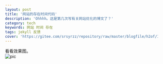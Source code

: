 ```yaml
---
layout: post
title: '网站的存在时间代码'
description: 'Ohhhh。这是第几次写有关网站优化的博文了？'
category: tech
keywords: 网站 时间 存在
tags: jekyll 反馈
cover: 'https://gitee.com/srsyrzz/repository/raw/master/blogfile/h2of/IMG_20180628_213338.png'
---
```


看看效果图。  
![pic](https://gitee.com/srsyrzz/repository/raw/master/blogfile/h2of/IMG_20180628_213338.png)
